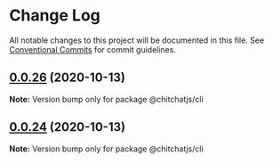 # Change Log

All notable changes to this project will be documented in this file.
See [Conventional Commits](https://conventionalcommits.org) for commit guidelines.

## [0.0.26](https://github.com/kevindra/chitchatjs/compare/@chitchatjs/cli@0.0.25...@chitchatjs/cli@0.0.26) (2020-10-13)

**Note:** Version bump only for package @chitchatjs/cli





## [0.0.24](https://github.com/kevindra/chitchatjs/compare/@chitchatjs/cli@0.0.23...@chitchatjs/cli@0.0.24) (2020-10-13)

**Note:** Version bump only for package @chitchatjs/cli
